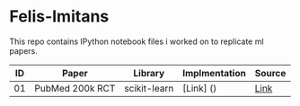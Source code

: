 # Felis-Imitans
This repo contains IPython notebook files i worked on to replicate ml papers.


| ID | Paper           | Library      | Implmentation | Source                                   |
|----|-----------------|--------------|---------------|------------------------------------------|
| 01 | PubMed 200k RCT | scikit-learn | [Link] ()     | [Link](https://arxiv.org/abs/1710.06071) |
